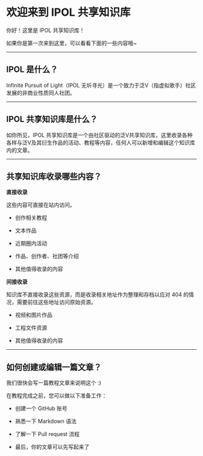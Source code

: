 # 欢迎来到 IPOL 共享知识库

你好！这里是 IPOL 共享知识库！

如果你是第一次来到这里，可以看看下面的一些内容哦~

---

## IPOL 是什么？

Infinite Pursuit of Light（IPOL 无圻寻光）是一个致力于泛V（指虚拟歌手）社区发展的非商业性质同人社团。

---

## IPOL 共享知识库是什么？

如你所见，IPOL 共享知识库是一个由社区驱动的泛V共享知识库，这里收录各种各样与泛V及其衍生作品的活动、教程等内容，任何人可以新增和编辑这个知识库内的文章。

---

## 共享知识库收录哪些内容？

**直接收录**

这些内容可直接在站内访问。

- 创作相关教程

- 文本作品

- 近期圈内活动

- 作品、创作者、社团等介绍

- 其他值得收录的内容

**间接收录**

知识库不直接收录这些资源，而是收录相关地址作为整理和存档以应对 404 的情况，需要前往这些地址访问原始资源。

- 视频和图片作品

- 工程文件资源

- 其他值得收录的内容

---

## 如何创建或编辑一篇文章？

我们很快会写一篇教程文章来说明这个 :)

在教程完成之前，您可以做以下准备工作：

- 创建一个 GitHub 账号

- 熟悉一下 Markdown 语法

- 了解一下 Pull request 流程

- 最后，你的文章可以先写起来了